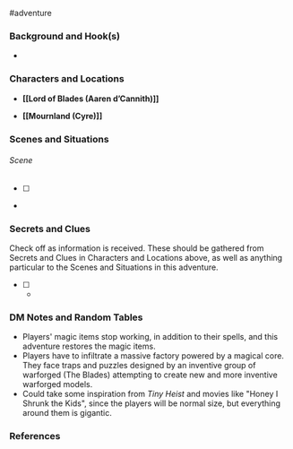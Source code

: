  #adventure 

### Background and Hook(s)

* 

### Characters and Locations

* **[[Lord of Blades (Aaren d’Cannith)]]**

* **[[Mournland (Cyre)]]**

### Scenes and Situations

###### Scene
 - [ ] 
- 

### Secrets and Clues
Check off as information is received. These should be gathered from Secrets and Clues in Characters and Locations above, as well as anything particular to the Scenes and Situations in this adventure.

 - [ ] -

### DM Notes and Random Tables

- Players' magic items stop working, in addition to their spells, and this adventure restores the magic items.
- Players have to infiltrate a massive factory powered by a magical core. They face traps and puzzles designed by an inventive group of warforged (The Blades) attempting to create new and more inventive warforged models.
- Could take some inspiration from *Tiny Heist* and movies like "Honey I Shrunk the Kids", since the players will be normal size, but everything around them is gigantic.

### References


